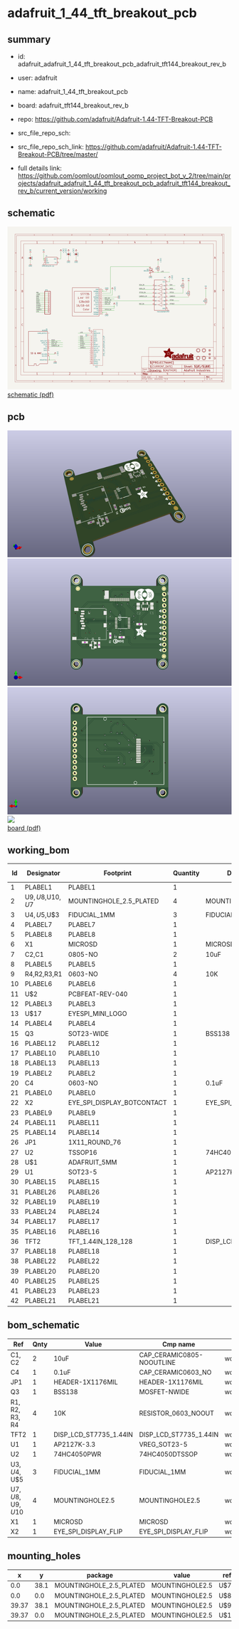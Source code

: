 # adafruit_1_44_tft_breakout_pcb
 
## summary 
* id: adafruit_adafruit_1_44_tft_breakout_pcb_adafruit_tft144_breakout_rev_b
* user: adafruit
* name: adafruit_1_44_tft_breakout_pcb
* board: adafruit_tft144_breakout_rev_b
* repo: https://github.com/adafruit/Adafruit-1.44-TFT-Breakout-PCB



* src_file_repo_sch: 
* src_file_repo_sch_link: https://github.com/adafruit/Adafruit-1.44-TFT-Breakout-PCB/tree/master/
* full details link: https://github.com/oomlout/oomlout_oomp_project_bot_v_2/tree/main/projects/adafruit_adafruit_1_44_tft_breakout_pcb_adafruit_tft144_breakout_rev_b/current_version/working  

## schematic  
![](working_schematic_600.png)  
[schematic (pdf)](working_schematic.pdf) 






















## pcb  
![](working_3d_600.png) 
![](working_3d_front_600.png)  
![](working_3d_back_600.png)  
![](working_600.png)  
[board (pdf)](working.pdf)  

## working_bom
| Id | Designator | Footprint | Quantity | Designation | Supplier and ref |  | None | 
| --- | --- | --- | --- | --- | --- | --- | --- | 
| 1 | PLABEL1 | PLABEL1 | 1 |  |  |  | [''] | 
| 2 | U$9,U$8,U$10,U$7 | MOUNTINGHOLE_2.5_PLATED | 4 | MOUNTINGHOLE2.5 |  |  | [''] | 
| 3 | U$4,U$5,U$3 | FIDUCIAL_1MM | 3 | FIDUCIAL_1MM |  |  | [''] | 
| 4 | PLABEL7 | PLABEL7 | 1 |  |  |  | [''] | 
| 5 | PLABEL8 | PLABEL8 | 1 |  |  |  | [''] | 
| 6 | X1 | MICROSD | 1 | MICROSD |  |  | [''] | 
| 7 | C2,C1 | 0805-NO | 2 | 10uF |  |  | [''] | 
| 8 | PLABEL5 | PLABEL5 | 1 |  |  |  | [''] | 
| 9 | R4,R2,R3,R1 | 0603-NO | 4 | 10K |  |  | [''] | 
| 10 | PLABEL6 | PLABEL6 | 1 |  |  |  | [''] | 
| 11 | U$2 | PCBFEAT-REV-040 | 1 |  |  |  | [''] | 
| 12 | PLABEL3 | PLABEL3 | 1 |  |  |  | [''] | 
| 13 | U$17 | EYESPI_MINI_LOGO | 1 |  |  |  | [''] | 
| 14 | PLABEL4 | PLABEL4 | 1 |  |  |  | [''] | 
| 15 | Q3 | SOT23-WIDE | 1 | BSS138 |  |  | [''] | 
| 16 | PLABEL12 | PLABEL12 | 1 |  |  |  | [''] | 
| 17 | PLABEL10 | PLABEL10 | 1 |  |  |  | [''] | 
| 18 | PLABEL13 | PLABEL13 | 1 |  |  |  | [''] | 
| 19 | PLABEL2 | PLABEL2 | 1 |  |  |  | [''] | 
| 20 | C4 | 0603-NO | 1 | 0.1uF |  |  | [''] | 
| 21 | PLABEL0 | PLABEL0 | 1 |  |  |  | [''] | 
| 22 | X2 | EYE_SPI_DISPLAY_BOTCONTACT | 1 | EYE_SPI_DISPLAY_FLIP |  |  | [''] | 
| 23 | PLABEL9 | PLABEL9 | 1 |  |  |  | [''] | 
| 24 | PLABEL11 | PLABEL11 | 1 |  |  |  | [''] | 
| 25 | PLABEL14 | PLABEL14 | 1 |  |  |  | [''] | 
| 26 | JP1 | 1X11_ROUND_76 | 1 |  |  |  | [''] | 
| 27 | U2 | TSSOP16 | 1 | 74HC4050PWR |  |  | [''] | 
| 28 | U$1 | ADAFRUIT_5MM | 1 |  |  |  | [''] | 
| 29 | U1 | SOT23-5 | 1 | AP2127K-3.3 |  |  | [''] | 
| 30 | PLABEL15 | PLABEL15 | 1 |  |  |  | [''] | 
| 31 | PLABEL26 | PLABEL26 | 1 |  |  |  | [''] | 
| 32 | PLABEL19 | PLABEL19 | 1 |  |  |  | [''] | 
| 33 | PLABEL24 | PLABEL24 | 1 |  |  |  | [''] | 
| 34 | PLABEL17 | PLABEL17 | 1 |  |  |  | [''] | 
| 35 | PLABEL16 | PLABEL16 | 1 |  |  |  | [''] | 
| 36 | TFT2 | TFT_1.44IN_128_128 | 1 | DISP_LCD_ST7735_1.44IN |  |  | [''] | 
| 37 | PLABEL18 | PLABEL18 | 1 |  |  |  | [''] | 
| 38 | PLABEL22 | PLABEL22 | 1 |  |  |  | [''] | 
| 39 | PLABEL20 | PLABEL20 | 1 |  |  |  | [''] | 
| 40 | PLABEL25 | PLABEL25 | 1 |  |  |  | [''] | 
| 41 | PLABEL23 | PLABEL23 | 1 |  |  |  | [''] | 
| 42 | PLABEL21 | PLABEL21 | 1 |  |  |  | [''] | 


## bom_schematic
| Ref | Qnty | Value | Cmp name | Footprint | Description | Vendor | DNP | 
| --- | --- | --- | --- | --- | --- | --- | --- | 
| C1, C2 | 2 | 10uF | CAP_CERAMIC0805-NOOUTLINE | working:0805-NO |  |  |  | 
| C4 | 1 | 0.1uF | CAP_CERAMIC0603_NO | working:0603-NO |  |  |  | 
| JP1 | 1 | HEADER-1X1176MIL | HEADER-1X1176MIL | working:1X11_ROUND_76 |  |  |  | 
| Q3 | 1 | BSS138 | MOSFET-NWIDE | working:SOT23-WIDE |  |  |  | 
| R1, R2, R3, R4 | 4 | 10K | RESISTOR_0603_NOOUT | working:0603-NO |  |  |  | 
| TFT2 | 1 | DISP_LCD_ST7735_1.44IN | DISP_LCD_ST7735_1.44IN | working:TFT_1.44IN_128_128 |  |  |  | 
| U1 | 1 | AP2127K-3.3 | VREG_SOT23-5 | working:SOT23-5 |  |  |  | 
| U2 | 1 | 74HC4050PWR | 74HC4050DTSSOP | working:TSSOP16 |  |  |  | 
| U$3, U$4, U$5 | 3 | FIDUCIAL_1MM | FIDUCIAL_1MM | working:FIDUCIAL_1MM |  |  |  | 
| U$7, U$8, U$9, U$10 | 4 | MOUNTINGHOLE2.5 | MOUNTINGHOLE2.5 | working:MOUNTINGHOLE_2.5_PLATED |  |  |  | 
| X1 | 1 | MICROSD | MICROSD | working:MICROSD |  |  |  | 
| X2 | 1 | EYE_SPI_DISPLAY_FLIP | EYE_SPI_DISPLAY_FLIP | working:EYE_SPI_DISPLAY_BOTCONTACT |  |  |  | 


## mounting_holes
| x | y | package | value | ref | size | 
| --- | --- | --- | --- | --- | --- | 
| 0.0 | 38.1 | MOUNTINGHOLE_2.5_PLATED | MOUNTINGHOLE2.5 | U$7 | m3 | 
| 0.0 | 0.0 | MOUNTINGHOLE_2.5_PLATED | MOUNTINGHOLE2.5 | U$8 | m3 | 
| 39.37 | 38.1 | MOUNTINGHOLE_2.5_PLATED | MOUNTINGHOLE2.5 | U$9 | m3 | 
| 39.37 | 0.0 | MOUNTINGHOLE_2.5_PLATED | MOUNTINGHOLE2.5 | U$10 | m3 | 


